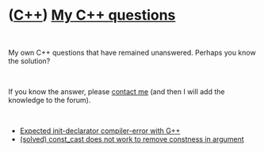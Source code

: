 



 

 

 

 

 

([C++](Cpp.md)) [My C++ questions](CppMyQuestions.md)
=======================================================

 

My own C++ questions that have remained unanswered. Perhaps you know the
solution?

 

If you know the answer, please [contact me](Contact.md) (and then I
will add the knowledge to the forum).

 

-   [Expected init-declarator compiler-error with
    G++](CppMyQuestions0.md)
-   [(solved) const\_cast does not work to remove constness in
    argument](CppMyQuestions1.md)

 

 

 

 

 





 



